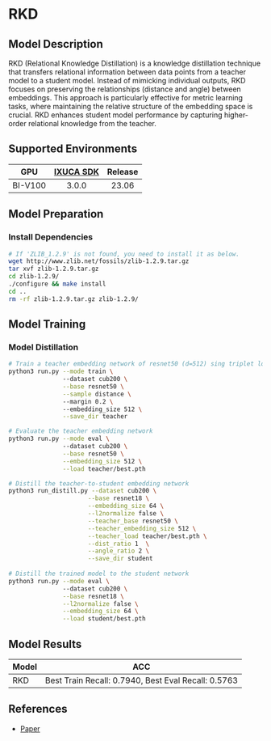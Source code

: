 # RKD

## Model Description

RKD (Relational Knowledge Distillation) is a knowledge distillation technique that transfers relational information
between data points from a teacher model to a student model. Instead of mimicking individual outputs, RKD focuses on
preserving the relationships (distance and angle) between embeddings. This approach is particularly effective for metric
learning tasks, where maintaining the relative structure of the embedding space is crucial. RKD enhances student model
performance by capturing higher-order relational knowledge from the teacher.

## Supported Environments

| GPU    | [IXUCA SDK](https://gitee.com/deep-spark/deepspark#%E5%A4%A9%E6%95%B0%E6%99%BA%E7%AE%97%E8%BD%AF%E4%BB%B6%E6%A0%88-ixuca) | Release |
| :----: | :----: | :----: |
| BI-V100 | 3.0.0     |  23.06  |

## Model Preparation

### Install Dependencies

```bash
# If 'ZLIB_1.2.9' is not found, you need to install it as below.
wget http://www.zlib.net/fossils/zlib-1.2.9.tar.gz
tar xvf zlib-1.2.9.tar.gz
cd zlib-1.2.9/
./configure && make install
cd ..
rm -rf zlib-1.2.9.tar.gz zlib-1.2.9/
```

## Model Training

### Model Distillation

```bash
# Train a teacher embedding network of resnet50 (d=512) sing triplet loss (margin=0.2) with distance-weighted sampling.
python3 run.py --mode train \ 
               --dataset cub200 \
               --base resnet50 \
               --sample distance \ 
               --margin 0.2 \ 
               --embedding_size 512 \
               --save_dir teacher

# Evaluate the teacher embedding network
python3 run.py --mode eval \ 
               --dataset cub200 \
               --base resnet50 \
               --embedding_size 512 \
               --load teacher/best.pth 

# Distill the teacher-to-student embedding network
python3 run_distill.py --dataset cub200 \
                      --base resnet18 \
                      --embedding_size 64 \
                      --l2normalize false \
                      --teacher_base resnet50 \
                      --teacher_embedding_size 512 \
                      --teacher_load teacher/best.pth \
                      --dist_ratio 1  \
                      --angle_ratio 2 \
                      --save_dir student
                      
# Distill the trained model to the student network
python3 run.py --mode eval \ 
               --dataset cub200 \
               --base resnet18 \
               --l2normalize false \
               --embedding_size 64 \
               --load student/best.pth 
```

## Model Results

| Model | ACC                                                 |
|-------|-----------------------------------------------------|
| RKD   | Best Train Recall: 0.7940, Best Eval Recall: 0.5763 |

## References

- [Paper](https://arxiv.org/abs/2302.05637)
